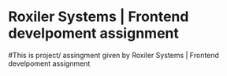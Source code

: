 # Roxiler Systems | Frontend develpoment assignment

#This is project/ assingment given by Roxiler Systems | Frontend develpoment assignment

